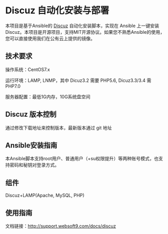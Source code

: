 # Discuz 自动化安装与部署

本项目是基于Ansible的 [Discuz](https://discuz.net) 自动化安装脚本，实现在 Ansible 上一键安装 Discuz。本项目是开源项目，支持MIT开源协议。如果您不熟悉Ansible的使用，您可以直接使用我们在公有云上提供的镜像。

## 技术要求

操作系统：CentOS7.x

运行环境：LAMP, LNMP，其中 Dicuz3.2 需要 PHP5.6, Dicuz3.3/3.4 需 PHP7.0

服务器配置：最低1G内存，10G系统盘空间


## Discuz 版本控制

通过修改下载地址来控制版本，最新版本通过 git 地址

## Ansible安装指南

本Ansible脚本支持root用户、普通用户（+su权限提升）等两种账号模式，也支持密码和秘钥对登录方式。

## 组件

Discuz+LAMP(Apache, MySQL, PHP)

## 使用指南

文档链接：http://support.websoft9.com/docs/discuz